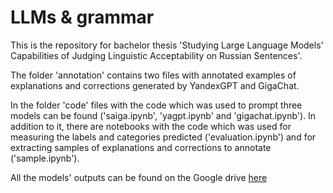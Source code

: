 # LLMs & grammar
This is the repository for bachelor thesis 'Studying Large Language Models' Capabilities of Judging Linguistic Acceptability on Russian Sentences'.

The folder 'annotation' contains two files with annotated examples of explanations and corrections generated by YandexGPT and GigaChat. 

In the folder 'code' files with the code which was used to prompt three models can be found ('saiga.ipynb', 'yagpt.ipynb' and 'gigachat.ipynb'). In addition to it, there are notebooks with the code which was used for measuring the labels and categories predicted ('evaluation.ipynb') and for extracting samples of explanations and corrections to annotate ('sample.ipynb').

All the models' outputs can be found on the Google drive [here](https://drive.google.com/drive/folders/1Ug07nGQvPDVezqsag4MvM3fCX_E-FdZJ)
